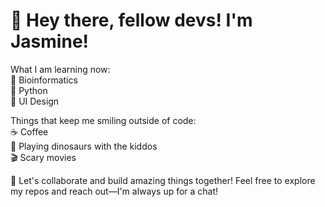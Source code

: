 # 👋 Hey there, fellow devs! I'm Jasmine!

What I am learning now: <br>
🔬 Bioinformatics <br>
🐍 Python <br>
📐 UI Design 

Things that keep me smiling outside of code: <br>
☕ Coffee <br> 
🦖 Playing dinosaurs with the kiddos <br> 
🎬 Scary movies

🤝 Let's collaborate and build amazing things together! Feel free to explore my repos and reach out—I'm always up for a chat!

